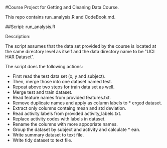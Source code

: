 #Course Project for Getting and Cleaning Data Course.

This repo contains run_analysis.R and CodeBook.md.

##Script: run_analysis.R

Description:

The script assumes that the data set provided by the course is located at the same directory level as itself and the data directory name to be "UCI HAR Dataset".

The script does the following actions:
- First read the test data set (x, y and subject).
- Then, merge those into one dataset named test.
- Repeat above two steps for train data set as well.
- Merge test and train dataset.
- Read feature names from provided features.txt.
- Remove duplicate names and apply as column labels to 	* erged dataset.
- Extract only columns containg mean and std deviation.
- Read activity labels from provided activity_labels.txt.
- Replace activity codes with labels in dataset.
- Rename the columns with more appopriate names.
- Group the dataset by subject and activity and calculate 	* ean.
- Write summary dataset to text file.
- Write tidy dataset to text file.






